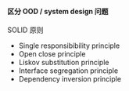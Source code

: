 #### 区分 OOD / system design 问题

SOLID 原则
- Single responsibibility principle
- Open close principle
- Liskov substitution principle
- Interface segregation principle
- Dependency inversion principle 